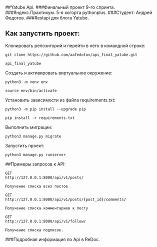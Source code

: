 ##Yatube Api.
###Финальный проект 9-го спринта.
###Яндекс.Практикум. 5-я когорта pythonplus.
###Студент: Андрей Федотов.
###Restapi для блога Yatube.

## Как запустить проект:
Клонировать репозиторий и перейти в него в командной строке:

```
git clone https://github.com/aafedotov/api_final_yatube.git
```

```
api_final_yatube
```

Cоздать и активировать виртуальное окружение:

```
python3 -m venv env
```

```
source env/bin/activate
```

Установить зависимости из файла requirements.txt:

```
python3 -m pip install --upgrade pip
```

```
pip install -r requirements.txt
```

Выполнить миграции:

```
python3 manage.py migrate
```

Запустить проект:

```
python3 manage.py runserver
```

##Примеры запросов к API:

```angular2html
GET
http://127.0.0.1:8000/api/v1/posts/

Получение списка всех постов
```

```angular2html
GET
http://127.0.0.1:8000/api/v1/posts/{post_id}/comments/

Получение списка комментариев к посту
```

```angular2html
GET
http://127.0.0.1:8000/api/v1/follow/

Получение списка подписок.
```

###Подробная информация по Api в ReDoc.